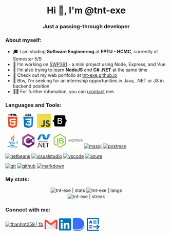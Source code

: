 <!---------------------------------------- intro ---------------------------------------->

<h1 align="center">Hi 👋, I'm @tnt-exe</h1>
<h3 align="center">Just a passing-through developer</h3>

<!---------------------------------------- about ---------------------------------------->

<h3 align="left">About myself:</h3>

- 🎓 I am studing **Software Engineering** at **FPTU - HCMC**, currently at Semester 5/9
- 🔭 I’m working on [SWP391](https://github.com/tnt-exe/SWP391_FPT_miniproject) - a mini project using Node, Express, and Vue
- 🧐 I’m also trying to learn **NodeJS** and **C# .NET** at the same time
- 👀 Check out my web portfolio at [tnt-exe.github.io](https://tnt-exe.github.io/)
- 🐳 Btw, I'm seeking for an internship opportunities in Java, .NET or JS in backend position 
- 🙋‍♂️ For further infomation, you can [📞contact](#connect-with-me) me📞



<!---------------------------------------- language & tools ---------------------------------------->

<h3 align="left">Languages and Tools:</h3>

<!-------------------- front-end section -------------------->
<p>
<!-- HTML -->
<a href="https://www.w3schools.com/html/" target="blank" rel="noreferrer"><img src="https://raw.githubusercontent.com/devicons/devicon/master/icons/html5/html5-original-wordmark.svg" alt="html5" width="45" height="45"/></a> 
<!-- CSS -->
<a href="https://www.w3schools.com/css/" target="blank" rel="noreferrer"> <img src="https://raw.githubusercontent.com/devicons/devicon/master/icons/css3/css3-original-wordmark.svg" alt="css3" width="45" height="45"/></a> 
<!-- JS -->
<a href="https://developer.mozilla.org/en-US/docs/Web/JavaScript" target="blank" rel="noreferrer"><img src="https://raw.githubusercontent.com/devicons/devicon/master/icons/javascript/javascript-original.svg" alt="javascript" width="45" height="45"/></a> 
<!-- Bootstrap -->
<a href="https://getbootstrap.com" target="blank" rel="noreferrer"><img src="https://raw.githubusercontent.com/devicons/devicon/master/icons/bootstrap/bootstrap-plain.svg" alt="bootstrap" width="45" height="45"/></a>
</p>

<!-------------------- back-end section -------------------->
<p>
<!-- Java -->
<a href="https://www.java.com" target="blank" rel="noreferrer"> <img src="https://raw.githubusercontent.com/devicons/devicon/master/icons/java/java-original.svg" alt="java" width="45" height="45"/></a> 
<!-- C Sharp -->
<a href="https://www.w3schools.com/cs/" target="blank" rel="noreferrer"><img src="https://raw.githubusercontent.com/devicons/devicon/master/icons/csharp/csharp-original.svg" alt="csharp" width="45" height="45"/></a> 
<!-- .NET -->
<a href="https://dotnet.microsoft.com/" target="blank" rel="noreferrer"> <img src="https://raw.githubusercontent.com/devicons/devicon/master/icons/dot-net/dot-net-original-wordmark.svg" alt="dotnet" width="45" height="45"/></a> 
<!-- NodeJS -->
<a href="https://nodejs.org" target="blank" rel="noreferrer"><img src="https://raw.githubusercontent.com/devicons/devicon/master/icons/nodejs/nodejs-original.svg" alt="nodejs" width="45" height="45"/></a> 
<!-- ExpressJS -->
<a href="https://expressjs.com" target="blank" rel="noreferrer"><img src="https://raw.githubusercontent.com/devicons/devicon/master/icons/express/express-original-wordmark.svg" alt="express" width="45" height="45"/></a> 
<!-- SQL Server -->
<a href="https://www.microsoft.com/en-us/sql-server" target="blank" rel="noreferrer"><img src="https://www.svgrepo.com/show/303229/microsoft-sql-server-logo.svg" alt="mssql" width="45" height="45"/></a> 
<!-- Postman -->
<a href="https://postman.com" target="blank" rel="noreferrer"><img src="https://www.vectorlogo.zone/logos/getpostman/getpostman-icon.svg" alt="postman" width="45" height="45"/></a>
</p>

<!-------------------- IDE section -------------------->
<p>  
<!-- NetBeans -->
<a href="https://netbeans.apache.org" targer="blank" rel="noreferrer"><img src="https://img.shields.io/badge/apache%20netbeans-1B6AC6?style=for-the-badge&logo=apache%20netbeans%20IDE&logoColor=white" alt="netbeans"/></a> 
<!-- Visual Studio -->
<a href="https://visualstudio.microsoft.com" targer="blank" rel="noreferrer"><img src="https://img.shields.io/badge/Visual_Studio-5C2D91?style=for-the-badge&logo=visual%20studio&logoColor=white" alt="visualstudio"/></a> 
<!-- Visual Studio Code -->
<a href="https://code.visualstudio.com/" targer="blank" rel="noreferrer"><img src="https://img.shields.io/badge/Visual_Studio_Code-0078D4?style=for-the-badge&logo=visual%20studio%20code&logoColor=white" alt="vscode"/></a> 
<!-- Azure Data Studio -->
<a href="https://azure.microsoft.com/en-us/products/data-studio" targer="blank" rel="noreferrer"><img src="https://img.shields.io/badge/azure%20data%20studio-0078D4?style=for-the-badge&logo=microsoftazure&logoColor=white" alt="azure"/></a> 
</p>

<!-------------------- other section -------------------->
<p>
<!-- Git -->
<a href="https://git-scm.com/" target="blank" rel="noreferrer"><img src="https://img.shields.io/badge/GIT-E44C30?style=for-the-badge&logo=git&logoColor=white" alt="git"/></a> 
<!-- GitHub -->
<a href="https://github.com/tnt-exe" target="blank" rel="noreferrer"><img src="https://img.shields.io/badge/GitHub-100000?style=for-the-badge&logo=github&logoColor=white" alt="github"/></a> 
<!-- Markdown -->
<a href="https://www.markdownguide.org/" target="blank" rel="noreferrer"><img src="https://img.shields.io/badge/Markdown-000000?style=for-the-badge&logo=markdown&logoColor=white" alt="markdown"/></a>
</p>

<!---------------------------------------- Stats ---------------------------------------->

<h3 align="left">My stats:</h3>

<!-- stats and langs -->
<div align="center">
<img height="170em" src="https://github-readme-stats.vercel.app/api?username=tnt-exe&show_icons=true&locale=en&theme=transparent&title_color=d63384&text_color=868e96&hide_border=true" alt="tnt-exe | stats" />
<img height="170em" src="https://github-readme-stats.vercel.app/api/top-langs?username=tnt-exe&show_icons=true&locale=en&layout=compact&langs_count=8&theme=transparent&title_color=d63384&text_color=868e96&hide_border=true" alt="tnt-exe | langs" />
</div>
<!-- streak stats -->
<div align="center">
<img align="center" src="https://github-readme-streak-stats.herokuapp.com/?user=tnt-exe&hide_border=true&theme=synthwave" alt="tnt-exe | streak" />
</div>

<!---------------------------------------- Connect with me ---------------------------------------->

<h3 align="left">Connect with me:</h3>

<p>
<!-- Facebook -->
<a href="https://fb.com/thanhnt259" target="blank"><img align="center" src="https://raw.githubusercontent.com/rahuldkjain/github-profile-readme-generator/master/src/images/icons/Social/facebook.svg" alt="thanhnt259 | fb" height="40" width="40" /></a>
<!-- Gmail -->
<a href="mailto:truongthanh717@gmail.com" target="blank"><img align="center" src="https://raw.githubusercontent.com/SatYu26/SatYu26/master/Assets/Gmail.svg" alt="truongthanh717 | mail" height="40" width="40" /></a>
<!-- LinkedIn -->
<a href="https://www.linkedin.com/in/thanh-nguyen-truong-874239267/" target="blank"><img align="center" src="https://raw.githubusercontent.com/devicons/devicon/master/icons/linkedin/linkedin-original.svg" alt="tnt-exe | linkedin" height="40" width="40" /></a>
<!-- Devfolio -->
<a href="https://devfolio.co/@tntexe" target="blank"><img align="center" src="https://raw.githubusercontent.com/SatYu26/SatYu26/master/Assets/dev.png" alt="tnt-exe | devfolio" height="40" width="40"/></a>
<!-- Resume -->
<a href="https://docs.google.com/viewer?url=https://raw.githubusercontent.com/tnt-exe/tnt-exe.github.io/main/resources/assets/cv/NguyenTruongThanh-BackendInternCV.pdf" target="blank"><img align="center" src="https://raw.githubusercontent.com/SatYu26/SatYu26/master/Assets/resume.png" alt="tnt-exe | resume" height="40" width="40"/></a>
</p>
